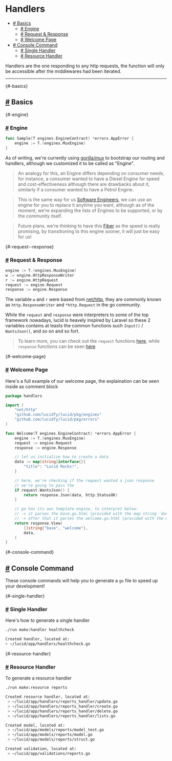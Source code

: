 # Handlers

- [# Basics](#-basics)
  - [# Engine](#-engine)
  - [# Request & Response](#-request--response)
  - [# Welcome Page](#-welcome-page)
- [# Console Command](#-console-command)
  - [# Single Handler](#-single-handler)
  - [# Resource Handler](#-resource-handler)

Handlers are the one responding to any http requests, the function will only be accessible after the middlewares had been iterated.

---

{#-basics}

## [#](#-basics) Basics

{#-engine}

### [#](#-engine) Engine

```go
func Sample(T engines.EngineContract) *errors.AppError {
    engine := T.(engines.MuxEngine)
}
```

As of writing, we're currently using [gorilla/mux](https://github.com/gorilla/mux) to bootstrap our routing and handlers, although we customized it to be called as "Engine".

> An analogy for this, an Engine differs depending on consumer needs, for instance, a consumer wanted to have a Diesel Engine for speed and cost-effectiveness although there are drawbacks about it, similarly if a consumer wanted to have a Petrol Engine.

> This is the same way for us [Software Engineers](https://en.wikipedia.org/wiki/Software_engineering), we can use an engine for you to replace it anytime you want, although as of the moment, we're expanding the lists of Engines to be supported, or by the community itself.

> Future plans, we're thinking to have this [Fiber](https://github.com/gofiber/fiber) as the speed is really promising, by transitioning to this engine sooner, it will just be easy for us!

{#-request--response}

### [#](#-request--response) Request & Response

```go
engine := T.(engines.MuxEngine)
w := engine.HttpResponseWriter
r := engine.HttpRequest
request := engine.Request
response := engine.Response
```

The variable `w` and `r` were based from [net/http](https://pkg.go.dev/net/http), they are commonly known as `http.ResponseWriter` and `*http.Request` in the go community.

While the `request` and `response` were interpreters to some of the top framework nowadays, lucid is heavely inspired by Laravel so these 2 variables contains at leasts the common functions such `Input()` / `WantsJson()`, and so on and so fort.

> To learn more, you can check out the `request` functions [here](/api-request), while `response` functions can be seen [here](/api-response)

{#-welcome-page}

### [#](#-welcome-page) Welcome Page

Here's a full example of our welcome page, the explaination can be seen inside as comment block

```go
package handlers

import (
    "net/http"
    "github.com/lucidfy/lucid/pkg/engines"
    "github.com/lucidfy/lucid/pkg/errors"
)

func Welcome(T engines.EngineContract) *errors.AppError {
    engine := T.(engines.MuxEngine)
    request := engine.Request
    response := engine.Response

    // let us initialize how to create a data
    data := map[string]interface{}{
        "title": "Lucid Rocks!",
    }

    // here, we're checking if the request wanted a json response
    // we're going to pass the
    if request.WantsJson() {
        return response.Json(data, http.StatusOK)
    }

    // go has its own template engine, to interpret below:
    // -> it parses the base.go.html (provided with the map string `data`)
    // -> after that it parses the welcome.go.html (provided with the map string `data`)
    return response.View(
        []string{"base", "welcome"},
        data,
    )
}
```


{#-console-command}

## [#](#-console-command) Console Command

These console commands will help you to generate a `go` file to speed up your development!

{#-single-handler}

### [#](#-single-handler) Single Handler

Here's how to generate a single handler

```bash
./run make:handler healthcheck

Created handler, located at:
> ~/lucid/app/handlers/healthcheck.go
```

{#-resource-handler}

### [#](#-resource-handler) Resource Handler

To generate a resource handler

```bash
./run make:resource reports

Created resource handler, located at:
 > ~/lucid/app/handlers/reports_handler/update.go
 > ~/lucid/app/handlers/reports_handler/create.go
 > ~/lucid/app/handlers/reports_handler/delete.go
 > ~/lucid/app/handlers/reports_handler/lists.go

Created model, located at:
 > ~/lucid/app/models/reports/model_test.go
 > ~/lucid/app/models/reports/model.go
 > ~/lucid/app/models/reports/struct.go

Created validation, located at:
 > ~/lucid/app/validations/reports.go

```
